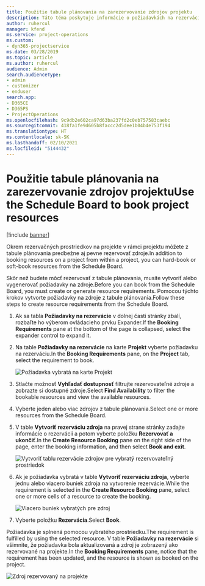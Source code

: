 ```yaml
---
title: Použitie tabule plánovania na zarezervovanie zdrojov projektu
description: Táto téma poskytuje informácie o požiadavkách na rezerváciu zdrojov.
author: ruhercul
manager: kfend
ms.service: project-operations
ms.custom:
- dyn365-projectservice
ms.date: 03/28/2019
ms.topic: article
ms.author: ruhercul
audience: Admin
search.audienceType:
- admin
- customizer
- enduser
search.app:
- D365CE
- D365PS
- ProjectOperations
ms.openlocfilehash: 9c9db2e602ca97d63ba237fd2c0eb757583caebc
ms.sourcegitcommit: 418fa1fe9d605b8faccc2d5dee1b04b4e753f194
ms.translationtype: HT
ms.contentlocale: sk-SK
ms.lasthandoff: 02/10/2021
ms.locfileid: "5144432"
---
```

# <a name="use-the-schedule-board-to-book-project-resources"></a><span data-ttu-id="4020a-103">Použitie tabule plánovania na zarezervovanie zdrojov projektu</span><span class="sxs-lookup"><span data-stu-id="4020a-103">Use the Schedule Board to book project resources</span></span>

[!include [banner](../includes/psa-now-project-operations.md)]

<span data-ttu-id="4020a-104">Okrem rezervačných prostriedkov na projekte v rámci projektu môžete z tabule plánovania predbežne aj pevne rezervovať zdroje.</span><span class="sxs-lookup"><span data-stu-id="4020a-104">In addition to booking resources on a project from within a project, you can hard-book or soft-book resources from the Schedule Board.</span></span>

<span data-ttu-id="4020a-105">Skôr než budete môcť rezervovať z tabule plánovania, musíte vytvoriť alebo vygenerovať požiadavky na zdroje.</span><span class="sxs-lookup"><span data-stu-id="4020a-105">Before you can book from the Schedule Board, you must create or generate resource requirements.</span></span> <span data-ttu-id="4020a-106">Pomocou týchto krokov vytvorte požiadavky na zdroje z tabule plánovania.</span><span class="sxs-lookup"><span data-stu-id="4020a-106">Follow these steps to create resource requirements from the Schedule Board.</span></span>

1. <span data-ttu-id="4020a-107">Ak sa tabla **Požiadavky na rezervácie** v dolnej časti stránky zbalí, rozbaľte ho výberom ovládacieho prvku Expander.</span><span class="sxs-lookup"><span data-stu-id="4020a-107">If the **Booking Requirements** pane at the bottom of the page is collapsed, select the expander control to expand it.</span></span>
2. <span data-ttu-id="4020a-108">Na table **Požiadavky na rezervácie** na karte **Projekt** vyberte požiadavku na rezerváciu.</span><span class="sxs-lookup"><span data-stu-id="4020a-108">In the **Booking Requirements** pane, on the **Project** tab, select the requirement to book.</span></span>

    ![Požiadavka vybratá na karte Projekt](media/Resource-Management-image73.png)

3. <span data-ttu-id="4020a-110">Stlačte možnosť **Vyhľadať dostupnosť** filtrujte rezervovateľné zdroje a zobrazte si dostupné zdroje.</span><span class="sxs-lookup"><span data-stu-id="4020a-110">Select **Find Availability** to filter the bookable resources and view the available resources.</span></span> 
4. <span data-ttu-id="4020a-111">Vyberte jeden alebo viac zdrojov z tabule plánovania.</span><span class="sxs-lookup"><span data-stu-id="4020a-111">Select one or more resources from the Schedule Board.</span></span> 
5. <span data-ttu-id="4020a-112">V table **Vytvoriť rezerváciu zdroja** na pravej strane stránky zadajte informácie o rezervácii a potom vyberte položku **Rezervovať a ukončiť**.</span><span class="sxs-lookup"><span data-stu-id="4020a-112">In the **Create Resource Booking** pane on the right side of the page, enter the booking information, and then select **Book and exit**.</span></span>

    ![Vytvoriť tablu rezervácie zdrojov pre vybratý rezervovateľný prostriedok](media/Resource-Management-image74.png)

6. <span data-ttu-id="4020a-114">Ak je požiadavka vybratá v table **Vytvoriť rezerváciu zdroja**, vyberte jednu alebo viacero buniek zdroja na vytvorenie rezervácie.</span><span class="sxs-lookup"><span data-stu-id="4020a-114">While the requirement is selected in the **Create Resource Booking** pane, select one or more cells of a resource to create the booking.</span></span>

    ![Viacero buniek vybratých pre zdroj](media/Resource-Management-image75.png)

7. <span data-ttu-id="4020a-116">Vyberte položku **Rezervácia**.</span><span class="sxs-lookup"><span data-stu-id="4020a-116">Select **Book**.</span></span>

<span data-ttu-id="4020a-117">Požiadavka je splnená pomocou vybratého prostriedku.</span><span class="sxs-lookup"><span data-stu-id="4020a-117">The requirement is fulfilled by using the selected resource.</span></span> <span data-ttu-id="4020a-118">V table **Požiadavky na rezervácie** si všimnite, že požiadavka bola aktualizovaná a zdroj je zobrazený ako rezervované na projekte.</span><span class="sxs-lookup"><span data-stu-id="4020a-118">In the **Booking Requirements** pane, notice that the requirement has been updated, and the resource is shown as booked on the project.</span></span>

![Zdroj rezervovaný na projekte](media/Resource-Management-image76.png)
